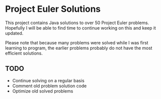 # Project Euler Solutions

This project contains Java solutions to over 50 Project Euler problems. Hopefully I will be able to find time to continue working on this and keep it updated. 

Please note that because many problems were solved while I was first learning to program, the earlier problems probably do not have the most efficient solutions. 

## TODO
* Continue solving on a regular basis
* Comment old problem solution code
* Optimize old solved problems
